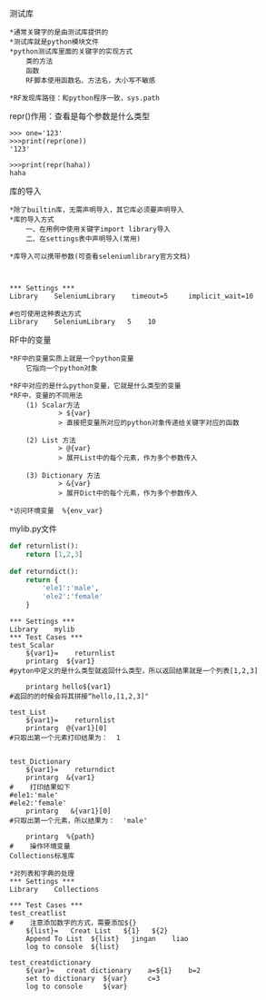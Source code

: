 测试库

    *通常关键字的是由测试库提供的
    *测试库就是python模块文件
    *python测试库里面的关键字的实现方式
        类的方法
        函数
        RF脚本使用函数名、方法名，大小写不敏感
        
    *RF发现库路径：和python程序一致，sys.path
repr()作用：查看是每个参数是什么类型

    >>> one='123'
    >>>print(repr(one))
    '123'
    
    >>>print(repr(haha))
    haha
库的导入

    *除了builtin库，无需声明导入，其它库必须要声明导入
    *库的导入方式
        一、在用例中使用关键字import library导入
        二、在settings表中声明导入(常用)
        
    *库导入可以携带参数(可查看seleniumlibrary官方文档)
    
```robotframework


*** Settings ***
Library    SeleniumLibrary    timeout=5     implicit_wait=10

#也可使用这种表达方式
Library    SeleniumLibrary   5    10
```

RF中的变量

    *RF中的变量实质上就是一个python变量
        它指向一个python对象
    
    *RF中对应的是什么python变量，它就是什么类型的变量
    *RF中，变量的不同用法
        (1) Scalar方法
                > ${var}
                > 直接把变量所对应的python对象传递给关键字对应的函数
                
        (2) List 方法
                > @{var}
                > 展开List中的每个元素，作为多个参数传入
                
        (3) Dictionary 方法
                > &{var}
                > 展开Dict中的每个元素，作为多个参数传入
                
    *访问环境变量  %{env_var}

mylib.py文件
```python
def returnlist():
    return [1,2,3]
    
def returndict():
    return {
        'ele1':'male',
        'ele2':'female'
    }
```

```robotframework
*** Settings ***
Library    mylib
*** Test Cases ***
test_Scalar
    ${var1}=    returnlist
    printarg  ${var1}       
#pyton中定义的是什么类型就返回什么类型，所以返回结果就是一个列表[1,2,3]
 
    printarg hello${var1}
#返回的的时候会将其拼接“hello,[1,2,3]"

test_List
    ${var1}=    returnlist
    printarg  @{var1}[0]  
#只取出第一个元素打印结果为：  1


test_Dictionary
    ${var1}=    returndict
    printarg  &{var1}
#    打印结果如下
#ele1:'male'
#ele2:'female'
    printarg   &{var1}[0]    
#只取出第一个元素，所以结果为：  'male'

    printarg  %{path}
#    操作环境变量
Collections标准库

*对列表和字典的处理
*** Settings ***
Library    Collections

*** Test Cases ***
test_creatlist
#    注意添加数字的方式，需要添加${}
    ${list}=   Creat List   ${1}   ${2}
    Append To List  ${list}   jingan    liao
    log to console  ${list}

test_creatdictionary
    ${var}=   creat dictionary    a=${1}    b=2
    set to dictionary  ${var}     c=3 
    log to console     ${var}
```